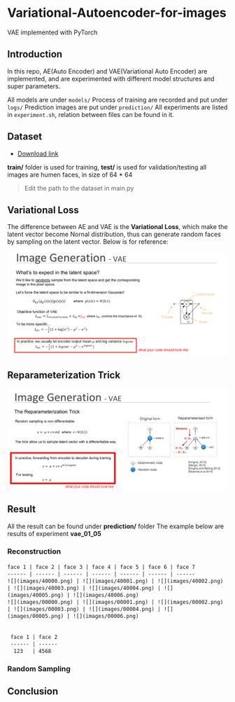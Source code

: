 # Variational-Autoencoder-for-images
VAE implemented with PyTorch

## Introduction
  
  In this repo, AE(Auto Encoder) and VAE(Variational Auto Encoder) are implemented, 
  and are experimented with different model structures and super parameters.
  
  All models are under ```models/``` 
  Process of training are recorded and put under ```logs/```
  Prediction images are put under ```prediction/```
  All experiments are listed in ```experiment.sh```, relation between files can be found in it.

## Dataset
 
 * [Download link](https://drive.google.com/file/d/1nByd2L5KokSI3BLO6y7BmeS3B6wJeFrF/view?usp=sharing)

 **train/** folder is used for training, **test/** is used for validation/testing
 all images are humen faces, in size of 64 * 64
 > Edit the path to the dataset in main.py

## Variational Loss

  The difference between AE and VAE is the **Variational Loss**, which make the latent 
  vector become Nornal distribution, thus can generate random faces by sampling on the 
  latent vector. Below is for reference:
  
  ![](images/05.png)

## Reparameterization Trick

  ![](images/06.png)

## Result

  All the result can be found under **prediction/** folder
  The example below are results of experiment **vae_01_05**

  ### Reconstruction
    
    face 1 | face 2 | face 3 | face 4 | face 5 | face 6 | face 7
    ------ | ------ | ------ | ------ | ------ | ------ | ------
    ![](images/40000.png) | ![](images/40001.png) | ![](images/40002.png) | ![](images/40003.png) | ![](images/40004.png) | ![](images/40005.png) | ![](images/40006.png) 
    ![](images/00000.png) | ![](images/00001.png) | ![](images/00002.png) | ![](images/00003.png) | ![](images/00004.png) | ![](images/00005.png) | ![](images/00006.png) 


     face 1 | face 2 
     ------ | ------ 
      123   | 4568


  ### Random Sampling

## Conclusion